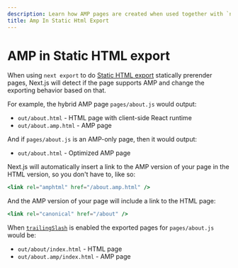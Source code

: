 ```yaml
---
description: Learn how AMP pages are created when used together with `next export`.
title: Amp In Static Html Export
---
```


# AMP in Static HTML export

When using `next export` to do [Static HTML export](/docs/advanced-features/static-html-export.md) statically prerender pages, Next.js will detect if the page supports AMP and change the exporting behavior based on that.

For example, the hybrid AMP page `pages/about.js` would output:

- `out/about.html` - HTML page with client-side React runtime
- `out/about.amp.html` - AMP page

And if `pages/about.js` is an AMP-only page, then it would output:

- `out/about.html` - Optimized AMP page

Next.js will automatically insert a link to the AMP version of your page in the HTML version, so you don't have to, like so:

```jsx
<link rel="amphtml" href="/about.amp.html" />
```

And the AMP version of your page will include a link to the HTML page:

```jsx
<link rel="canonical" href="/about" />
```

When [`trailingSlash`](/docs/api-reference/next.config.js/trailing-slash.md) is enabled the exported pages for `pages/about.js` would be:

- `out/about/index.html` - HTML page
- `out/about.amp/index.html` - AMP page